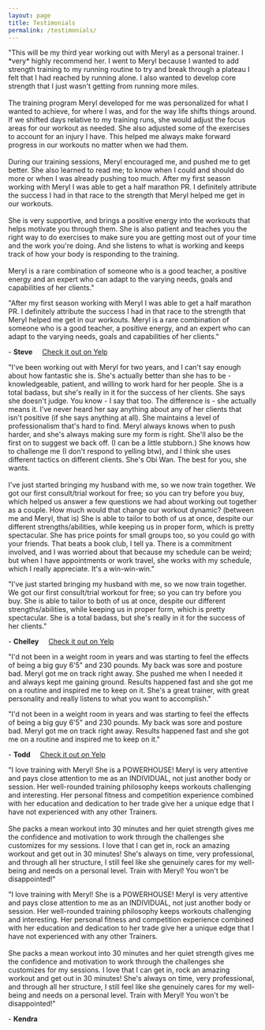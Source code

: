 ```yaml
---
layout: page
title: Testimonials
permalink: /testimonials/
---
```


<p class="testimonial-content">"This will be my third year working out with Meryl as a personal trainer.
I *very* highly recommend her. I went to Meryl because I wanted to add strength training to my running routine
to try and break through a plateau I felt that I had reached by running alone. I also wanted to develop core
strength that I just wasn't getting from running more miles.
<br/>
<br/>
The training program Meryl developed for me was personalized for what I wanted to achieve, for where I was,
and for the way life shifts things around. If we shifted days relative to my training runs, she would adjust
the focus areas for our workout as needed. She also adjusted some of the exercises to account for an injury I
have. This helped me always make forward progress in our workouts no matter when we had them.
<br/>
<br/>
During our training sessions, Meryl encouraged me, and pushed me to get better. She also learned to read me;
to know when I could and should do more or when I was already pushing too much. After my first season
working with Meryl I was able to get a half marathon PR.  I definitely attribute the success I had in that
race to the strength that Meryl helped me get in our workouts.
<br/>
<br/>
She is very supportive, and brings a positive energy into the workouts that helps motivate you through them.
She is also patient and teaches you the right way to do exercises to make sure you are getting most out of
your time and the work you're doing. And she listens to what is working and keeps track of  how your body is
responding to the training.
<br/>
<br/>
Meryl is a rare combination of someone who is a good teacher, a positive energy and an expert who can adapt
to the varying needs, goals and capabilities of her clients."</p>
<p class="testimonial-snippet">"After my first season working with Meryl I was able to get a half marathon PR.
I definitely attribute the success I had in that race to the strength that Meryl helped me get in our workouts.
Meryl is a rare combination of someone who is a good teacher, a positive energy, and an expert who can adapt
to the varying needs, goals and capabilities of her clients."</p>

\- **Steve** &nbsp;&nbsp;&nbsp;&nbsp;<span class="testimonial-link">[Check it out on Yelp](http://www.yelp.com/biz/meryl-carey-personal-training-austin?hrid=0P67713Qe8UHJXpUu6ooAw)</span>

<p class="testimonial-content">"I've been working out with Meryl for two years, and I can't say enough about
how fantastic she is. She's actually better than she has to be - knowledgeable, patient, and willing to work
hard for her people. She is a total badass, but she's really in it for the success of her clients. She says
she doesn't judge. You know - I say that too. The difference is - she actually means it. I've never heard
her say anything about any of her clients that isn't positive (if she says anything at all). She maintains
a level of professionalism that's hard to find. Meryl always knows when to push harder, and she's always
making sure my form is right. She'll also be the first on to suggest we back off. (I can be a little
stubborn.) She knows how to challenge me (I don't respond to yelling btw), and I think she uses different
tactics on different clients. She's Obi Wan. The best for you, she wants.
<br/>
<br/>
I've just started bringing my husband with me, so we now train together. We got our first consult/trial
workout for free; so you can try before you buy, which helped us answer a few questions we had about working
out together as a couple. How much would that change our workout dynamic? (between me and Meryl, that is)
She is able to tailor to both of us at once, despite our different strengths/abilities, while keeping us in
proper form, which is pretty spectacular. She has price points for small groups too, so you could go with
your friends. That beats a book club, I tell ya. There is a commitment involved, and I was worried about
that because my schedule can be weird; but when I have appointments or work travel, she works with my
schedule, which I really appreciate. It's a win-win-win."</p>
<p class="testimonial-snippet">"I've just started bringing my husband with me, so we now train together. We
got our first consult/trial workout for free; so you can try before you buy. She is able to tailor to both
of us at once, despite our different strengths/abilities, while keeping us in proper form, which is pretty
spectacular. She is a total badass, but she's really in it for the success of her clients."</p>

\- **Chelley** &nbsp;&nbsp;&nbsp;&nbsp;<span class="testimonial-link">[Check it out on Yelp](http://www.yelp.com/biz/meryl-carey-personal-training-austin?hrid=T5d05QB3u4FtZhxUZ4fdwQ)</span>

<p class="testimonial-content">"I'd not been in a weight room in years and was starting to feel the effects
of being a big guy 6'5" and 230 pounds. My back was sore and posture bad. Meryl got me on track right away.
She pushed me when I needed it and always kept me gaining ground. Results happened fast and she got me on a
routine and inspired me to keep on it. She's a great trainer, with great personality and really listens to
what you want to accomplish."</p>
<p class="testimonial-snippet">"I'd not been in a weight room in years and was starting to feel the effects
of being a big guy 6'5" and 230 pounds. My back was sore and posture bad. Meryl got me on track right away.
Results happened fast and she got me on a routine and inspired me to keep on it."</p>

\- **Todd** &nbsp;&nbsp;&nbsp;&nbsp;<span class="testimonial-link">[Check it out on Yelp](http://www.yelp.com/biz/meryl-carey-personal-training-austin?hrid=r0GWodGsC9fP54KEa-8M0w)</span>

<p class="testimonial-content">"I love training with Meryl! She is a POWERHOUSE! Meryl is very attentive and
pays close attention to me as an INDIVIDUAL, not just another body or session. Her well-rounded training
philosophy keeps workouts challenging and interesting. Her personal fitness and competition experience
combined with her education and dedication to her trade give her a unique edge that I have not experienced
with any other Trainers.
<br/>
<br/>
She packs a mean workout into 30 minutes and her quiet strength gives me the confidence and motivation to
work through the challenges she customizes for my sessions. I love that I can get in, rock an amazing
workout and get out in 30 minutes! She's always on time, very professional, and through all her structure,
I still feel like she genuinely cares for my well-being and needs on a personal level. Train with Meryl!
You won't be disappointed!"</p>
<p class="testimonial-snippet">"I love training with Meryl! She is a POWERHOUSE! Meryl is very attentive and
pays close attention to me as an INDIVIDUAL, not just another body or session. Her well-rounded training
philosophy keeps workouts challenging and interesting. Her personal fitness and competition experience
combined with her education and dedication to her trade give her a unique edge that I have not experienced
with any other Trainers.
<br/>
<br/>
She packs a mean workout into 30 minutes and her quiet strength gives me the confidence and motivation to
work through the challenges she customizes for my sessions. I love that I can get in, rock an amazing
workout and get out in 30 minutes! She's always on time, very professional, and through all her structure,
I still feel like she genuinely cares for my well-being and needs on a personal level. Train with Meryl!
You won't be disappointed!"</p>

\- **Kendra**
